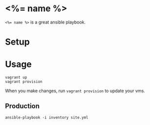# <%= name %> 
`<%= name %>` is a great ansible playbook.

# Setup


# Usage

```
vagrant up
vagrant provision
```

When you make changes, run `vagrant provision` to update your vms.

## Production

`ansible-playbook -i inventory site.yml`
